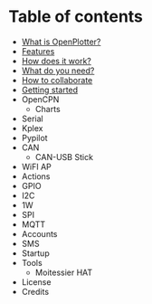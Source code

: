 # Table of contents

* [What is OpenPlotter?](README.md)
* [Features](features.md)
* [How does it work?](how-does-it-work.md)
* [What do you need?](what-do-you-need.md)
* [How to collaborate](how-to-collaborate.md)
* [Getting started](getting-started.md)
* OpenCPN
  * Charts
* Serial
* Kplex
* Pypilot
* CAN
  * CAN-USB Stick
* WiFI AP
* Actions
* GPIO
* I2C
* 1W
* SPI
* MQTT
* Accounts
* SMS
* Startup
* Tools
  * Moitessier HAT
* License
* Credits


